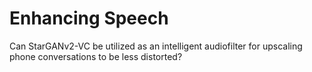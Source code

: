 # Enhancing Speech

Can StarGANv2-VC be utilized as an intelligent audiofilter for upscaling phone conversations to be less distorted?
